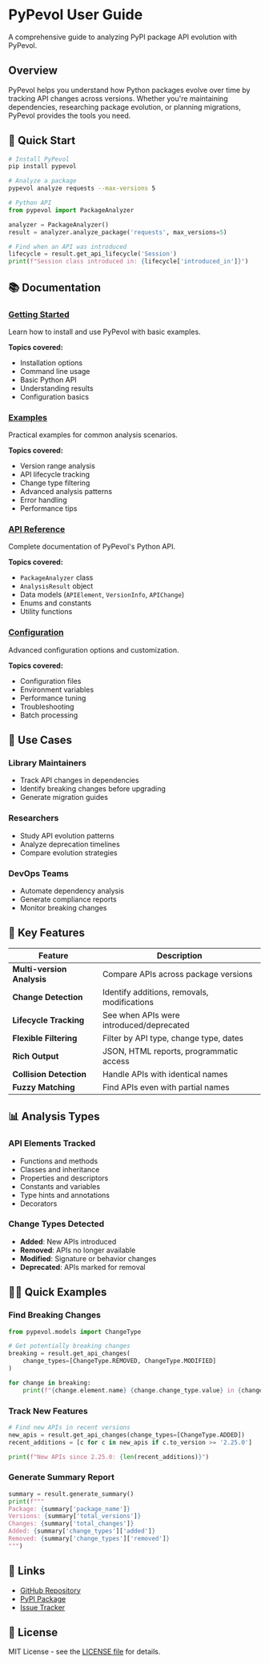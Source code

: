 # PyPevol User Guide

A comprehensive guide to analyzing PyPI package API evolution with PyPevol.

## Overview

PyPevol helps you understand how Python packages evolve over time by tracking API changes across versions. Whether you're maintaining dependencies, researching package evolution, or planning migrations, PyPevol provides the tools you need.

## 🚀 Quick Start

```bash
# Install PyPevol
pip install pypevol

# Analyze a package
pypevol analyze requests --max-versions 5
```

```python
# Python API
from pypevol import PackageAnalyzer

analyzer = PackageAnalyzer()
result = analyzer.analyze_package('requests', max_versions=5)

# Find when an API was introduced
lifecycle = result.get_api_lifecycle('Session')
print(f"Session class introduced in: {lifecycle['introduced_in']}")
```

## 📚 Documentation

### [Getting Started](getting-started.md)
Learn how to install and use PyPevol with basic examples.

**Topics covered:**
- Installation options
- Command line usage  
- Basic Python API
- Understanding results
- Configuration basics

### [Examples](examples.md)
Practical examples for common analysis scenarios.

**Topics covered:**
- Version range analysis
- API lifecycle tracking
- Change type filtering
- Advanced analysis patterns
- Error handling
- Performance tips

### [API Reference](api-reference.md)
Complete documentation of PyPevol's Python API.

**Topics covered:**
- `PackageAnalyzer` class
- `AnalysisResult` object
- Data models (`APIElement`, `VersionInfo`, `APIChange`)
- Enums and constants
- Utility functions

### [Configuration](configuration.md)
Advanced configuration options and customization.

**Topics covered:**
- Configuration files
- Environment variables
- Performance tuning
- Troubleshooting
- Batch processing

## 🎯 Use Cases

### Library Maintainers
- Track API changes in dependencies
- Identify breaking changes before upgrading
- Generate migration guides

### Researchers
- Study API evolution patterns
- Analyze deprecation timelines  
- Compare evolution strategies

### DevOps Teams
- Automate dependency analysis
- Generate compliance reports
- Monitor breaking changes

## 🔧 Key Features

| Feature | Description |
|---------|-------------|
| **Multi-version Analysis** | Compare APIs across package versions |
| **Change Detection** | Identify additions, removals, modifications |
| **Lifecycle Tracking** | See when APIs were introduced/deprecated |
| **Flexible Filtering** | Filter by API type, change type, dates |
| **Rich Output** | JSON, HTML reports, programmatic access |
| **Collision Detection** | Handle APIs with identical names |
| **Fuzzy Matching** | Find APIs even with partial names |

## 📊 Analysis Types

### API Elements Tracked
- Functions and methods
- Classes and inheritance
- Properties and descriptors  
- Constants and variables
- Type hints and annotations
- Decorators

### Change Types Detected
- **Added**: New APIs introduced
- **Removed**: APIs no longer available
- **Modified**: Signature or behavior changes
- **Deprecated**: APIs marked for removal

## 🏃‍♂️ Quick Examples

### Find Breaking Changes
```python
from pypevol.models import ChangeType

# Get potentially breaking changes
breaking = result.get_api_changes(
    change_types=[ChangeType.REMOVED, ChangeType.MODIFIED]
)

for change in breaking:
    print(f"{change.element.name} {change.change_type.value} in {change.to_version}")
```

### Track New Features  
```python
# Find new APIs in recent versions
new_apis = result.get_api_changes(change_types=[ChangeType.ADDED])
recent_additions = [c for c in new_apis if c.to_version >= '2.25.0']

print(f"New APIs since 2.25.0: {len(recent_additions)}")
```

### Generate Summary Report
```python
summary = result.generate_summary()
print(f"""
Package: {summary['package_name']}
Versions: {summary['total_versions']} 
Changes: {summary['total_changes']}
Added: {summary['change_types']['added']}
Removed: {summary['change_types']['removed']}
""")
```

## 🔗 Links

- [GitHub Repository](https://github.com/likaixin2000/py-package-evol)
- [PyPI Package](https://pypi.org/project/pypevol)
- [Issue Tracker](https://github.com/likaixin2000/py-package-evol/issues)

## 📄 License

MIT License - see the [LICENSE file](https://github.com/likaixin2000/py-package-evol/blob/main/LICENSE) for details.
